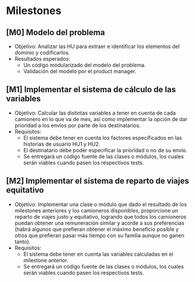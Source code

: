 # Milestones

## [M0] Modelo del problema

-   Objetivo: Analizar las HU para extraer e identificar los elementos del dominio y codificarlos.
-   Resultados esperados:
    -   Un código modularizado del modelo del problema.
    -   Validación del modelo por el product manager.

## [M1] Implementar el sistema de cálculo de las variables

-   Objetivo: Calcular las distintas variables a tener en cuenta de cada camionero en lo que va de mes, así como implementar la opción de dar prioridad a los envíos por parte de los destinatarios.
-   Requisitos:
    -   El sistema debe tener en cuenta los factores especificados en las historias de usuario HU1 y HU2.
    -   El destinatario debe poder especificar la prioridad o no de su envío.
    -   Se entregará un código fuente de las clases o módulos, los cuales serán viables cuando pasen los respectivos tests.

## [M2] Implementar el sistema de reparto de viajes equitativo

-   Objetivo: Implementar una clase o módulo que dado el resultado de los milestones anteriores y los camioneros disponibles, proporcione un reparto de viajes justo y equitativo, logrando que todos los camioneros puedan obtener una remuneración similar y acorde a sus preferencias (habrá algunos que prefieran obtener el máximo beneficio posible y otros que prefieran pasar más tiempo con su familia aunque no ganen tanto).
-   Requisitos:
    -   El sistema debe tener en cuenta las variables calculadas en el milestone anterior.
    -   Se entregará un código fuente de las clases o módulos, los cuales serán viables cuando pasen los respectivos tests.
